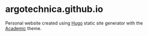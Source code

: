 # argotechnica.github.io

Personal website created using [Hugo](http://gohugo.io) static site generator with the [Academic](http://themes.gohugo.io/academic/) theme.